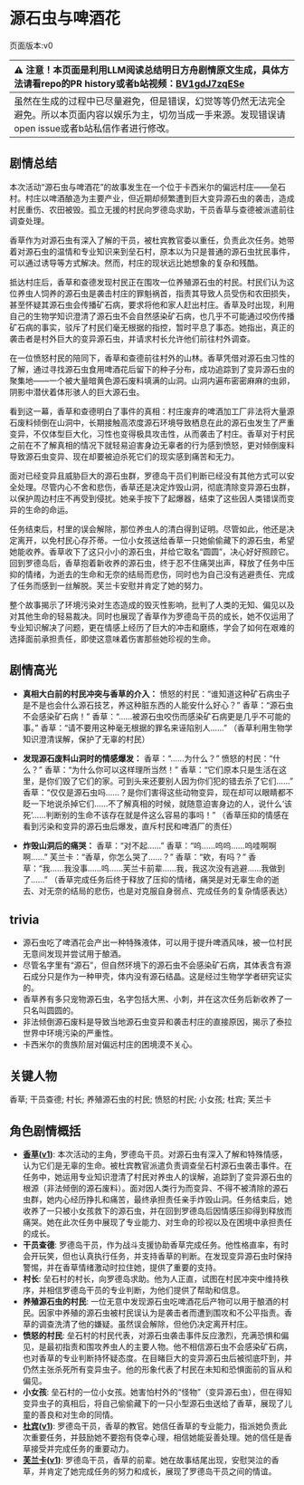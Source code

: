 # 源石虫与啤酒花
页面版本:v0
 

| :warning: 注意！本页面是利用LLM阅读总结明日方舟剧情原文生成，具体方法请看repo的PR history或者b站视频：[BV1gdJ7zqESe](https://www.bilibili.com/video/BV1gdJ7zqESe/)         |
|:----------------------------|
| 虽然在生成的过程中已尽量避免，但是错误，幻觉等等仍然无法完全避免。所以本页面内容以娱乐为主，切勿当成一手来源。发现错误请open issue或者b站私信作者进行修改。|



## 剧情总结
本次活动“源石虫与啤酒花”的故事发生在一个位于卡西米尔的偏远村庄——垒石村。村庄以啤酒酿造为主要产业，但近期却频繁遭到巨大变异源石虫的袭击，造成村民重伤、农田被毁。孤立无援的村民向罗德岛求助，干员香草与查德被派遣前往调查处理。

香草作为对源石虫有深入了解的干员，被杜宾教官委以重任，负责此次任务。她带着对源石虫的温情和专业知识来到垒石村，原本以为只是普通的源石虫扰民事件，可以通过诱导等方式解决。然而，村庄的现状远比她想象的复杂和残酷。

抵达村庄后，香草和查德发现村民正在围攻一位养殖源石虫的村民。村民们认为这位养虫人饲养的源石虫是袭击村庄的罪魁祸首，指责其导致人员受伤和农田损失，甚至怀疑其源石虫会传播矿石病，要求将他和家人赶出村庄。香草及时出现，利用自己的生物学知识澄清了源石虫不会自然感染矿石病，也几乎不可能通过咬伤传播矿石病的事实，驳斥了村民们毫无根据的指控，暂时平息了事态。她指出，真正的袭击者是村外巨大的变异源石虫，并请求村长允许他们前往村外调查。

在一位愤怒村民的陪同下，香草和查德前往村外的山林。香草凭借对源石虫习性的了解，通过寻找源石虫食用啤酒花后留下的种子分布，成功追踪到了变异源石虫的聚集地——一个被大量暗黄色源石废料填满的山洞。山洞内遍布密密麻麻的虫卵，阴影中潜伏着体形骇人的巨大源石虫。

看到这一幕，香草和查德明白了事件的真相：村庄废弃的啤酒加工厂非法将大量源石废料倾倒在山洞中，长期接触高浓度源石环境导致栖息在此的源石虫发生了严重变异，不仅体型巨大化，习性也变得极具攻击性，从而袭击了村庄。香草对于村民之前在不了解真相的情况下就轻易迫害身边无辜者的行为感到愤怒，更对倾倒废料导致源石虫变异、现在却要被迫杀死它们的现实感到痛苦和无力。

面对已经变异且威胁巨大的源石虫群，罗德岛干员们判断已经没有其他方式可以安全处理。尽管内心不舍和悲伤，香草还是决定炸毁山洞，彻底清除变异源石虫群，以保护周边村庄不再受到侵扰。她亲手按下了起爆器，结束了这些因人类错误而变异的生命的命运。

任务结束后，村里的误会解除，那位养虫人的清白得到证明。尽管如此，他还是决定离开，以免村民心存芥蒂。一位小女孩送给香草一只她偷偷藏下的源石虫，希望她能收养。香草收下了这只小小的源石虫，并给它取名“圆圆”，决心好好照顾它。回到罗德岛后，香草抱着新收养的源石虫，终于忍不住痛哭出声，释放了任务中压抑的情绪，为逝去的生命和无奈的结局而悲伤，同时也为自己没有逃避责任、完成了任务而感到一丝解脱。芙兰卡安慰并肯定了她的努力。

整个故事揭示了环境污染对生态造成的毁灭性影响，批判了人类的无知、偏见以及对其他生命的轻易裁决。同时也展现了香草作为罗德岛干员的成长，她不仅运用了专业知识解决了问题，更在情感上经历了巨大的冲击和磨练，学会了如何在艰难的选择面前承担责任，即使这意味着伤害那些她珍视的生命。
## 剧情高光
*   **真相大白前的村民冲突与香草的介入：**
    愤怒的村民：“谁知道这种矿石病虫子是不是也会什么源石技艺，养这种脏东西的人能安什么好心？”
    香草：“源石虫不会感染矿石病！”
    香草：“......被源石虫咬伤而感染矿石病更是几乎不可能的事。”
    香草：“请不要用这种毫无根据的罪名来诬陷别人......”
    （香草利用生物学知识澄清误解，保护了无辜的村民）

*   **发现源石废料山洞时的情感爆发：**
    香草：“......为什么？”
    愤怒的村民：“什么？”
    香草：“为什么你可以这样理所当然！”
    香草：“它们原本只是生活在这里，是你们毁了它们的家。可到头来还要别人因为你们犯的错去杀了它们......”
    香草：“仅仅是源石虫吗......？是你们害得这些动物变异，现在却可以眼睛都不眨一下地说杀掉它们......不了解真相的时候，就随意迫害身边的人，说什么‘该死’......判断别的生命不该存在就是件这么容易的事吗！”
    （香草压抑的情感在看到污染和变异的源石虫后爆发，直斥村民和啤酒厂的责任）

*   **炸毁山洞后的痛哭：**
    香草：“对不起......”
    香草：“呜......呜呜......呜哇啊啊啊......”
    芙兰卡：“香草，你怎么哭了......？”
    香草：“欸，有吗？”
    香草：“我......我没事......呜......芙兰卡前辈......我，我这次没有逃避......我做到了......”
    （香草完成任务后终于释放了压抑的情绪，痛哭是对无辜生命的逝去、对无奈的结局的悲伤，也是对克服自身弱点、完成任务的复杂情感表达）
## trivia
*   源石虫吃了啤酒花会产出一种特殊液体，可以用于提升啤酒风味，被一位村民无意间发现并尝试用于酿酒。
*   尽管名字里有“源石”，但自然环境下的源石虫不会感染矿石病，其体表含有源石成分只是作为一种甲壳，体内没有源石结晶。这是经过生物学学者研究证实的。
*   香草养有多只宠物源石虫，名字包括大黑、小刺，并在这次任务后新收养了一只名叫圆圆的。
*   非法倾倒源石废料是导致当地源石虫变异和袭击村庄的直接原因，揭示了泰拉世界中环境污染的严重性。
*   卡西米尔的贵族阶层对偏远村庄的困境漠不关心。
## 关键人物
香草; 干员查德; 村长; 养殖源石虫的村民; 愤怒的村民; 小女孩; 杜宾; 芙兰卡
## 角色剧情概括
-   **[香草](../char_v3/char_240_wyvern.md)([v1](../chars/char_240_wyvern.md))**: 本次活动的主角，罗德岛干员。对源石虫有深入了解和特殊情感，认为它们是无辜的生命。被杜宾教官派遣负责调查垒石村源石虫袭击事件。在任务中，她运用专业知识澄清了村民对养虫人的误解，追踪到了变异源石虫的根源（非法倾倒的源石废料）。面对因人类行为而变异、不得不被清除的源石虫群，她内心经历挣扎和痛苦，最终承担责任亲手炸毁山洞。任务结束后，她收养了一只被小女孩救下的源石虫，并在回到罗德岛后因情感压抑得到释放而痛哭。她在此次任务中展现了专业能力、对生命的珍视以及在困境中承担责任的成长。
-   **干员查德**: 罗德岛干员，作为战斗支援协助香草完成任务。他性格直率，有时会开玩笑，但也认真执行任务，并支持香草的判断。在发现变异源石虫时保持警惕，并在香草情绪激动时拉住她，提供了重要的支持。
-   **村长**: 垒石村的村长，向罗德岛求助。他为人正直，试图在村民冲突中维持秩序，并相信罗德岛干员的专业判断，为他们提供了帮助和信息。
-   **养殖源石虫的村民**: 一位无意中发现源石虫吃啤酒花后产物可以用于酿酒的村民。因家中养殖的源石虫被村民误认为是袭击者而遭到围攻和不公平指责。香草的调查洗清了他的嫌疑。虽然误会解除，但他仍决定离开村庄。
-   **愤怒的村民**: 垒石村的村民代表，对源石虫袭击事件反应激烈，充满恐惧和偏见，是最初指责和围攻养虫人的主要人物。他不相信源石虫不会感染矿石病，也对香草的专业判断持怀疑态度。在目睹巨大的变异源石虫后被彻底吓到，并仍然主张杀死所有变异虫子。他的形象代表了村民在未知和恐惧面前的盲从和偏见。
-   **小女孩**: 垒石村的一位小女孩。她害怕村外的“怪物”（变异源石虫），但在得知变异虫子的真相后，将自己偷偷藏下的一只小型源石虫送给了香草，展现了儿童的善良和对生命的同情。
-   **[杜宾](../char_v3/char_130_doberm.md)([v1](../chars/char_130_doberm.md))**: 罗德岛干员，香草的教官。她信任香草的专业能力，指派她负责此次重要任务，并鼓励她不要抱有侥幸心理，相信她能妥善处理。她的信任是香草接受并完成任务的重要动力。
-   **[芙兰卡](../char_v3/char_106_franka.md)([v1](../chars/char_106_franka.md))**: 罗德岛干员，香草的前辈。她在故事结尾出现，安慰哭泣的香草，并肯定了她完成任务的努力和成长，展现了罗德岛干员之间的情谊。